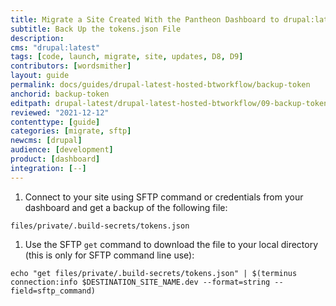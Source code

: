 ```yaml
---
title: Migrate a Site Created With the Pantheon Dashboard to drupal:latest + Build Tools
subtitle: Back Up the tokens.json File
description: 
cms: "drupal:latest"
tags: [code, launch, migrate, site, updates, D8, D9]
contributors: [wordsmither]
layout: guide
permalink: docs/guides/drupal-latest-hosted-btworkflow/backup-token
anchorid: backup-token
editpath: drupal-latest/drupal-latest-hosted-btworkflow/09-backup-token.md
reviewed: "2021-12-12"
contenttype: [guide]
categories: [migrate, sftp]
newcms: [drupal]
audience: [development]
product: [dashboard]
integration: [--]
---
```


1. Connect to your site using SFTP command or credentials from your dashboard and get a backup of the following file:

  ```bash{promptUser: user}
  files/private/.build-secrets/tokens.json
  ```

1. Use the SFTP `get` command to download the file to your local directory (this is only for SFTP command line use):

  ```bash{promptUser: user}
  echo "get files/private/.build-secrets/tokens.json" | $(terminus connection:info $DESTINATION_SITE_NAME.dev --format=string --field=sftp_command)
  ```
